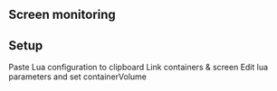 ## Screen monitoring



## Setup
Paste Lua configuration to clipboard
Link containers & screen 
Edit lua parameters and set containerVolume
